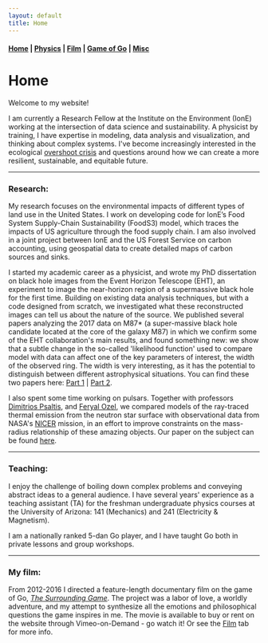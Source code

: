 ```yaml
---
layout: default
title: Home
---
```


#### [Home](index.md) | [Physics](physics.md) | [Film](film.md) | [Game of Go](go.md) | [Misc](misc.md)

# Home

Welcome to my website! 

I am currently a Research Fellow at the Institute on the Environment (IonE) working at the intersection of data science and sustainability. A physicist by training, I have expertise in modeling, data analysis and visualization, and thinking about complex systems. I've become increasingly interested in the ecological [overshoot crisis](TheOvershootCrisis.pdf) and questions around how we can create a more resilient, sustainable, and equitable future. 

---

### Research:

My research focuses on the environmental impacts of different types of land use in the United States. I work on developing code for IonE’s Food System Supply-Chain Sustainability (FoodS3) model, which traces the impacts of US agriculture through the food supply chain. I am also involved in a joint project between IonE and the US Forest Service on carbon accounting, using geospatial data to create detailed maps of carbon sources and sinks. 

I started my academic career as a physicist, and wrote my PhD dissertation on black hole images from the Event Horizon Telescope (EHT), an experiment to image the near-horizon region of a supermassive black hole for the first time. Building on existing data analysis techniques, but with a code designed from scratch, we investigated what these reconstructed images can tell us about the nature of the source. We published several papers analyzing the 2017 data on M87* (a super-massive black hole candidate located at the core of the galaxy M87) in which we confirm some of the EHT collaboration's main results, and found something new: we show that a subtle change in the so-called 'likelihood function' used to compare model with data can affect one of the key parameters of interest, the width of the observed ring. The width is very interesting, as it has the potential to distinguish between different astrophysical situations. You can find these two papers here: [Part 1](https://arxiv.org/abs/2107.06948) | [Part 2](https://arxiv.org/abs/2208.09989).

I also spent some time working on pulsars. Together with professors [Dimitrios Psaltis](http://xtreme.as.arizona.edu/~dpsaltis/), and [Feryal Ozel](http://xtreme.as.arizona.edu/~fozel/), we compared models of the ray-traced thermal emission from the neutron star surface with observational data from NASA's [NICER](https://www.nasa.gov/nicer) mission, in an effort to improve constraints on the mass-radius relationship of these amazing objects. Our paper on the subject can be found [here](https://arxiv.org/abs/1904.11534).

<!-- My research focuses on *pulsars* - rapidly spinning neutron stars that emit a characteristic pattern of electromagnetic radiation in radio and x-rays. Together with professors [Sam Gralla](http://w3.physics.arizona.edu/people/sam-gralla), [Dimitrios Psaltis](http://xtreme.as.arizona.edu/~dpsaltis/), and [Feryal Ozel](http://xtreme.as.arizona.edu/~fozel/), I am using computer simulations to model the radiation emitted by these stars. Hidden in these light curves are clues to the mysteries of the neutron star interior, and the nature of ultra-dense matter beyond the nuclear saturation density. By comparing our models with new observational data from NASA's [NICER](https://www.nasa.gov/nicer) mission, we hope to improve the known constraints on the size, magnetic field, and other fundamental properties of these astounding objects. 

Our first paper can be found on the [arxiv](https://arxiv.org/abs/1904.11534).  -->

---

### Teaching:

I enjoy the challenge of boiling down complex problems and conveying abstract ideas to a general audience. I have several years' experience as a teaching assistant (TA) for the freshman undergraduate physics courses at the University of Arizona: 141 (Mechanics) and 241 (Electricity & Magnetism). 

I am a nationally ranked 5-dan Go player, and I have taught Go both in private lessons and group workshops.

---

### My film:

From 2012-2016 I directed a feature-length documentary film on the game of Go, [*The Surrounding Game*](https://www.surroundinggamemovie.com/). The project was a labor of love, a worldly adventure, and my attempt to synthesize all the emotions and philosophical questions the game inspires in me. The movie is  available to buy or rent on the website through Vimeo-on-Demand - go watch it! Or see the [Film](film.md) tab for more info.

